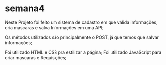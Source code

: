 # semana4

Neste Projeto foi feito um sistema de cadastro em que válida informações, cria mascaras e salva Informações em uma API;

Os métodos utilizados são principalmente o POST, já que temos que salvar informações;

Foi utilizado HTML e CSS pra estilizar a página;
Foi utilizado JavaScript para criar mascaras e Requisições;
